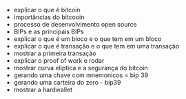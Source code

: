 - explicar o que é bitcoin
- importâncias do bitcooin
- processo de desenvolvimento open source
- BIPs e as principais BIPs
- explicar o que é um bloco e o que tem em um bloco
- explicar o que é transação e o que tem em uma transação
- mostrar a primeira transação
- explicar o proof of work e rodar
- mostrar curva eliptica e a segurança do bitcoin
- gerando uma chave com mnemonicos = bip 39
- gerando uma carteira do zero - bip39
- mostrar a hardwallet
